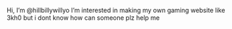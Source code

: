  Hi, I’m @hillbillywillyo
 I’m interested in making my own gaming website like 3kh0 but i dont know how can someone plz help me
